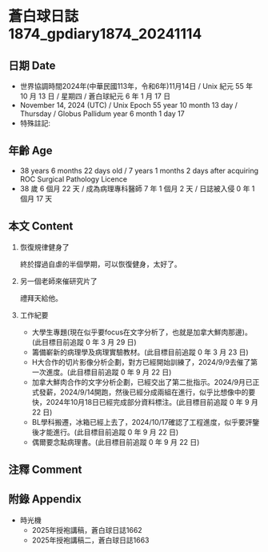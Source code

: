 [_metadata_:encoding]: - "utf-8"
[_metadata_:language]: - "zh-Hant-TW"
[_metadata_:fileformat]: - "markdown"
[_metadata_:MIME_type]: - "text/plain"
[_metadata_:markdown_version]: - "commonmark version 0.30"
[_metadata_:markdown_spec]: - "https://spec.commonmark.org/0.30/"

# 蒼白球日誌1874_gpdiary1874_20241114 #

## 日期 Date ##

* 世界協調時間2024年(中華民國113年，令和6年)11月14日 / Unix 紀元 55 年 10 月 13 日 / 星期四 / 蒼白球紀元 6 年 1 月 17 日
* November 14, 2024 (UTC) / Unix Epoch 55 year 10 month 13 day / Thursday / Globus Pallidum year 6 month 1 day 17
* 特殊註記:

## 年齡 Age ##

* 38 years 6 months 22 days old / 7 years 1 months 2 days after acquiring ROC Surgical Pathology Licence
* 38 歲 6 個月 22 天 / 成為病理專科醫師 7 年 1 個月 2 天 / 日誌被入侵 0 年 1 個月 17 天

## 本文 Content ##

1. 恢復規律健身了

    終於撐過自虐的半個學期，可以恢復健身，太好了。

2. 另一個老師來催研究片了

    禮拜天給他。

3. 工作紀要

    - 大學生專題(現在似乎要focus在文字分析了，也就是加拿大鮮肉那邊)。(此目標目前追蹤 0 年 3 月 29 日)
    - 籌備嶄新的病理學及病理實驗教材。(此目標目前追蹤 0 年 3 月 23 日)
    - H大合作的切片影像分析企劃，對方已經開始訓練了，2024/9/9去催了第一次進度。(此目標目前追蹤 0 年 9 月 22 日)
    - 加拿大鮮肉合作的文字分析企劃，已經交出了第二批指示。2024/9月已正式發薪，2024/9/14開跑，然後已經分成兩組在進行，似乎比想像中的要快，2024年10月18日已經完成部分資料標注。(此目標目前追蹤 0 年 9 月 22 日)
    - BL學科搬遷，冰箱已經上去了，2024/10/17確認了工程進度，似乎要評鑒後才能進行。(此目標目前追蹤 0 年 9 月 22 日)
    - 偶爾要念點病理書。(此目標目前追蹤 0 年 9 月 22 日)

## 注釋 Comment ##


## 附錄 Appendix ##

* 時光機
    - 2025年授袍講稿，蒼白球日誌1662
    - 2025年授袍講稿二，蒼白球日誌1663
